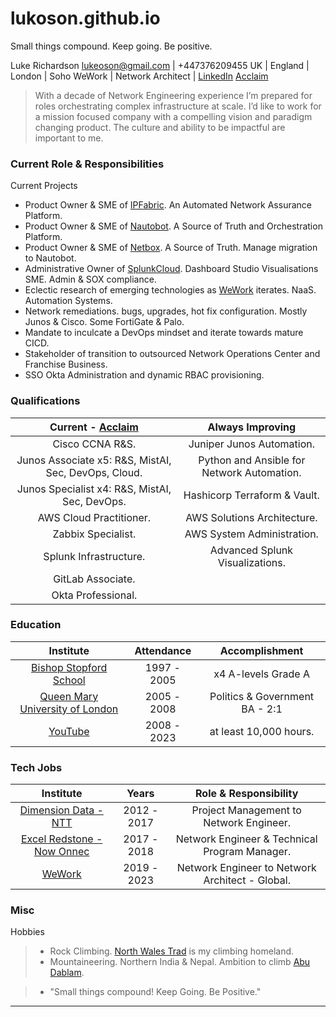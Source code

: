 # lukoson.github.io
Small things compound. Keep going. Be positive. 

Luke Richardson
[lukeoson@gmail.com](mailto:lukeoson@gmail.com) | +447376209455
UK | England | London | Soho
WeWork | Network Architect | [LinkedIn](https://www.linkedin.com/in/luke-richardson/) [Acclaim](https://www.credly.com/users/luke-richardson.dca3c027)
 
>With a decade of Network Engineering experience I’m prepared for roles orchestrating complex infrastructure at scale. I’d like to work for a mission focused company with a compelling vision and paradigm changing product. The culture and ability to be impactful are important to me.

### Current Role & Responsibilities

Current Projects
- Product Owner & SME of [IPFabric](https://ipfabric.io/). An Automated Network Assurance Platform.  
- Product Owner & SME of [Nautobot](https://www.networktocode.com/nautobot/). A Source of Truth and Orchestration Platform.
- Product Owner & SME of [Netbox](https://netbox.readthedocs.io/en/stable/). A Source of Truth. Manage migration to Nautobot. 
- Administrative Owner of [SplunkCloud](https://splunkcloud.com). Dashboard Studio Visualisations SME. Admin & SOX compliance. 
- Eclectic research of emerging technologies as [WeWork](https://www.wework.com/) iterates. NaaS. Automation Systems.
- Network remediations. bugs, upgrades, hot fix configuration. Mostly Junos & Cisco. Some FortiGate & Palo.
- Mandate to inculcate a DevOps mindset and iterate towards mature CICD.
- Stakeholder of transition to outsourced Network Operations Center and Franchise Business.
- SSO Okta Administration and dynamic RBAC provisioning.

### Qualifications

| **Current - [Acclaim](https://www.credly.com/users/luke-richardson.dca3c027)** | **Always Improving** |
|:----------------------------:|:-----------------------------:|
| Cisco CCNA R&S. | Juniper Junos Automation.| 
| Junos Associate x5: R&S, MistAI, Sec, DevOps, Cloud. | Python and Ansible for Network Automation. |
| Junos Specialist x4: R&S, MistAI, Sec, DevOps. | Hashicorp Terraform & Vault. |
| AWS Cloud Practitioner. | AWS Solutions Architecture. |
| Zabbix Specialist. | AWS System Administration. |
| Splunk Infrastructure. | Advanced Splunk Visualizations.
| GitLab Associate. | |
| Okta Professional. | |

### Education 

| Institute | Attendance | Accomplishment |
| :---: | :---: | :---: |
| [Bishop Stopford School](https://www.bishopstopford.com/) | 1997 - 2005 | x4 A-levels Grade A |
| [Queen Mary University of London](https://www.qmul.ac.uk/) | 2005 - 2008 | Politics & Government BA - 2:1 |
| [YouTube](https://www.youtube.com/channel/UCRIOI_3REG9zIDM0Fp9Xiyg) | 2008 - 2023 | at least 10,000 hours. |

### Tech Jobs

| Institute | Years | Role & Responsibility |  
| :--: | :---: | :---: |
| [Dimension Data - NTT](https://www.dimensiondata.com/en-gb/) | 2012 - 2017 | Project Management to Network Engineer. |
| [Excel Redstone - Now Onnec](https://www.onnecgroup.com/) | 2017 - 2018 | Network Engineer & Technical Program Manager. |
| [WeWork](https://www.wework.com/) | 2019 - 2023 | Network Engineer to Network Architect - Global. |

### Misc

Hobbies
>- Rock Climbing. [North Wales Trad](https://www.ukclimbing.com/logbook/set.php?id=165) is my climbing homeland. 
>- Mountaineering. Northern India & Nepal. Ambition to climb [Abu Dablam](https://www.google.com/search?q=abu+dablam).

> - "Small things compound! Keep Going. Be Positive."

***

